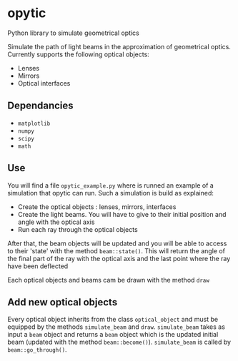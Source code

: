 # opytic

Python library to simulate geometrical optics

Simulate the path of light beams in the approximation of geometrical optics. Currently supports the following optical objects:

 - Lenses
 - Mirrors
 - Optical interfaces

## Dependancies
 - `matplotlib`
 - `numpy`
 - `scipy`
 - `math`

## Use
 You will find a file `opytic_example.py` where is runned an example of a simulation that opytic can run.
 Such a simulation is build as explained:
  - Create the optical objects : lenses, mirrors, interfaces
  - Create the light beams. You will have to give to their initial position and angle with the optical axis
  - Run each ray through the optical objects

After that, the beam objects will be updated and you will be able to access to their 'state' with the method `beam::state()`. This will return the angle of the final part of the ray with the optical axis and the last point where the ray have been deflected

Each optical objects and beams cam be drawn with the method `draw`

## Add new optical objects
Every optical object inherits from the class `optical_object` and must be equipped by the methods `simulate_beam` and `draw`. `simulate_beam` takes as input a `beam` object and returns a `beam` object which is the updated initial beam (updated with the method `beam::become()`). `simulate_beam` is called by `beam::go_through()`.
